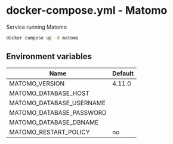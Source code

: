 # docker-compose.yml - Matomo

Service running Matomo

```bash
docker compose up -d matomo
```

## Environment variables

| **Name**                 | **Default**  |
| ------------------------ | ------------ |
| MATOMO_VERSION           | 4.11.0       |
| MATOMO_DATABASE_HOST     |              |
| MATOMO_DATABASE_USERNAME |              |
| MATOMO_DATABASE_PASSWORD |              |
| MATOMO_DATABASE_DBNAME   |              |
| MATOMO_RESTART_POLICY    | no           |
